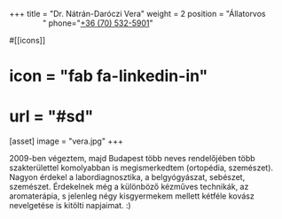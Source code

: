 +++
title = "Dr. Nátrán-Daróczi Vera"
weight = 2
position = "Állatorvos<br /><span style='opacity:0;'>text align</span>"
phone="<a href='tel:+36-70-532-5901'>+36 (70) 532-5901<a>"

#[[icons]]
#  icon = "fab fa-linkedin-in"
#  url = "#sd"

[asset]
  image = "vera.jpg"
+++

2009-ben végeztem, majd Budapest több neves rendelőjében több szakterülettel komolyabban is megismerkedtem (ortopédia, szemészet). Nagyon érdekel a labordiagnosztika, a belgyógyászat, sebészet, szemészet. Érdekelnek még a különböző kézműves technikák, az aromaterápia, s jelenleg négy kisgyermekem mellett kétféle kovász nevelgetése is kitölti napjaimat. :)
